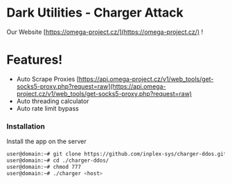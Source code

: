 # Dark Utilities - Charger Attack

Our Website [https://omega-project.cz/](https://omega-project.cz/) !

# Features!

  - Auto Scrape Proxies [https://api.omega-project.cz/v1/web_tools/get-socks5-proxy.php?request=raw](https://api.omega-project.cz/v1/web_tools/get-socks5-proxy.php?request=raw)
  - Auto threading calculator
  - Auto rate limit bypass

### Installation
Install the app on the server
```sh
user@domain:~# git clone https://github.com/inplex-sys/charger-ddos.git
user@domain:~# cd ./charger-ddos/
user@domain:~# chmod 777 
user@domain:~# ./charger <host>
```
